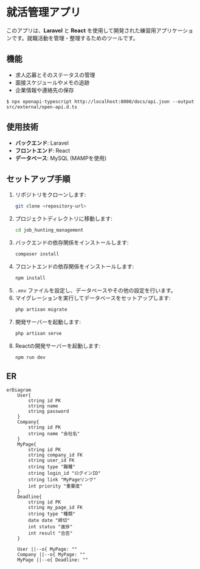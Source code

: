 # 就活管理アプリ

このアプリは、**Laravel** と **React** を使用して開発された練習用アプリケーションです。就職活動を管理・整理するためのツールです。

## 機能

- 求人応募とそのステータスの管理
- 面接スケジュールやメモの追跡
- 企業情報や連絡先の保存
```shell
$ npx openapi-typescript http://localhost:8000/docs/api.json --output src/external/open-api.d.ts
```

## 使用技術

- **バックエンド**: Laravel
- **フロントエンド**: React
- **データベース**: MySQL (MAMPを使用)

## セットアップ手順

1. リポジトリをクローンします:
    ```bash
    git clone <repository-url>
    ```
2. プロジェクトディレクトリに移動します:
    ```bash
    cd job_hunting_management
    ```
3. バックエンドの依存関係をインストールします:
    ```bash
    composer install
    ```
4. フロントエンドの依存関係をインストールします:
    ```bash
    npm install
    ```
5. `.env` ファイルを設定し、データベースやその他の設定を行います。
6. マイグレーションを実行してデータベースをセットアップします:
    ```bash
    php artisan migrate
    ```
7. 開発サーバーを起動します:
    ```bash
    php artisan serve
    ```
8. Reactの開発サーバーを起動します:
    ```bash
    npm run dev
    ```

## ER
```mermaid
erDiagram
    User{
        string id PK
        string name
        string password
    }
    Company{
        string id PK 
        string name "会社名"
    }
    MyPage{
        string id PK
        string company_id FK
        string user_id FK
        string type "職種"
        string login_id "ログインID"
        string link "MyPageリンク"
        int priority "重要度"
    }
    Deadline{
        string id PK
        string my_page_id FK
        string type "種類"
        date date "締切"
        int status "進捗"
        int result "合否"
    }

    User ||--o{ MyPage: ""
    Company ||--o{ MyPage: ""
    MyPage ||--o{ Deadline: ""

```
